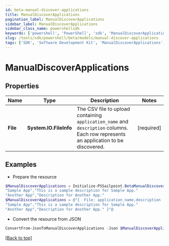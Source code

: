 ```yaml
---
id: beta-manual-discover-applications
title: ManualDiscoverApplications
pagination_label: ManualDiscoverApplications
sidebar_label: ManualDiscoverApplications
sidebar_class_name: powershellsdk
keywords: ['powershell', 'PowerShell', 'sdk', 'ManualDiscoverApplications', 'BetaManualDiscoverApplications'] 
slug: /tools/sdk/powershell/beta/models/manual-discover-applications
tags: ['SDK', 'Software Development Kit', 'ManualDiscoverApplications', 'BetaManualDiscoverApplications']
---
```



# ManualDiscoverApplications

## Properties

Name | Type | Description | Notes
------------ | ------------- | ------------- | -------------
**File** | **System.IO.FileInfo** | The CSV file to upload containing `application_name` and `description` columns. Each row represents an application to be discovered. | [required]

## Examples

- Prepare the resource
```powershell
$ManualDiscoverApplications = Initialize-PSSailpoint.BetaManualDiscoverApplications  -File application_name,description
"Sample App","This is a sample description for Sample App."
"Another App","Description for Another App."
$ManualDiscoverApplications = @"{  File: application_name,description
"Sample App","This is a sample description for Sample App."
"Another App","Description for Another App." }"@
```

- Convert the resource from JSON
```powershell
ConvertFrom-JsonToManualDiscoverApplications -Json $ManualDiscoverApplications
```


[[Back to top]](#) 


